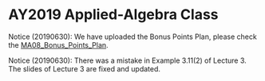 # AY2019 Applied-Algebra Class

Notice (20190630): We have uploaded the Bonus Points Plan, please check the [MA08_Bonus_Points_Plan](https://github.com/uoaworks/Applied-Algebra/blob/master/%5BImportant%20Notice%5DMA08_Bonus_Points_Plan.pdf).

Notice (20190630): There was a mistake in Example 3.11(2) of Lecture 3. The slides of Lecture 3 are fixed and updated.
